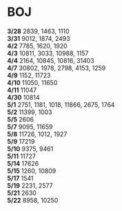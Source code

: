 # BOJ

**3/28** 2839, 1463, 1110  
**3/31** 9012, 1874, 2493  
**4/2** 7785, 1620, 1920  
**4/3** 10811, 3033, 10988, 1157  
**4/4** 2164, 10845, 10816, 31403  
**4/7** 30802, 1978, 2798, 4153, 1259  
**4/9** 1152, 11723  
**4/10** 11050, 11650  
**4/11** 11047  
**4/30** 10814  
**5/1** 2751, 1181, 1018, 11866, 2675, 1764  
**5/2** 11399, 1003  
**5/5** 2606  
**5/7** 9095, 11659  
**5/8** 11726, 1012, 1927  
**5/9** 17219  
**5/10** 9375, 9461  
**5/11** 11727  
**5/14** 17626  
**5/15** 1260, 10809  
**5/17** 1541  
**5/19** 2231, 2577  
**5/21** 2630  
**5/22** 8958, 10250  
